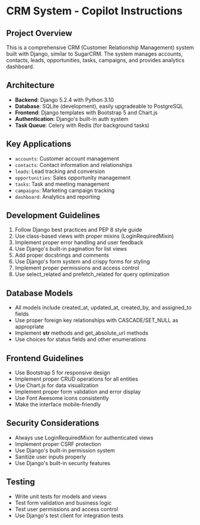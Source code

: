 # CRM System - Copilot Instructions

<!-- Use this file to provide workspace-specific custom instructions to Copilot. For more details, visit https://code.visualstudio.com/docs/copilot/copilot-customization#_use-a-githubcopilotinstructionsmd-file -->

## Project Overview
This is a comprehensive CRM (Customer Relationship Management) system built with Django, similar to SugarCRM. The system manages accounts, contacts, leads, opportunities, tasks, campaigns, and provides analytics dashboard.

## Architecture
- **Backend**: Django 5.2.4 with Python 3.10
- **Database**: SQLite (development), easily upgradeable to PostgreSQL
- **Frontend**: Django templates with Bootstrap 5 and Chart.js
- **Authentication**: Django's built-in auth system
- **Task Queue**: Celery with Redis (for background tasks)

## Key Applications
- `accounts`: Customer account management
- `contacts`: Contact information and relationships
- `leads`: Lead tracking and conversion
- `opportunities`: Sales opportunity management
- `tasks`: Task and meeting management
- `campaigns`: Marketing campaign tracking
- `dashboard`: Analytics and reporting

## Development Guidelines
1. Follow Django best practices and PEP 8 style guide
2. Use class-based views with proper mixins (LoginRequiredMixin)
3. Implement proper error handling and user feedback
4. Use Django's built-in pagination for list views
5. Add proper docstrings and comments
6. Use Django's form system and crispy forms for styling
7. Implement proper permissions and access control
8. Use select_related and prefetch_related for query optimization

## Database Models
- All models include created_at, updated_at, created_by, and assigned_to fields
- Use proper foreign key relationships with CASCADE/SET_NULL as appropriate
- Implement __str__ methods and get_absolute_url methods
- Use choices for status fields and other enumerations

## Frontend Guidelines
- Use Bootstrap 5 for responsive design
- Implement proper CRUD operations for all entities
- Use Chart.js for data visualization
- Implement proper form validation and error display
- Use Font Awesome icons consistently
- Make the interface mobile-friendly

## Security Considerations
- Always use LoginRequiredMixin for authenticated views
- Implement proper CSRF protection
- Use Django's built-in permission system
- Sanitize user inputs properly
- Use Django's built-in security features

## Testing
- Write unit tests for models and views
- Test form validation and business logic
- Test user permissions and access control
- Use Django's test client for integration tests
